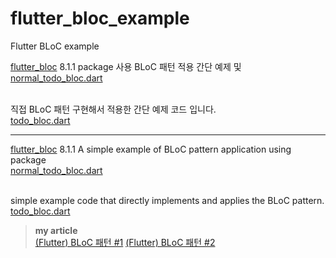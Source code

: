 # flutter_bloc_example
Flutter BLoC example

[flutter_bloc](https://pub.dev/packages/flutter_bloc) 8.1.1 package 사용 BLoC 패턴 적용 간단 예제 및<br/>
[normal_todo_bloc.dart](https://github.com/tyeom/flutter_bloc_example/blob/main/lib/bloc/normal_todo_bloc.dart)<br/><br/>

직접 BLoC 패턴 구현해서 적용한 간단 예제 코드 입니다.<br/>
[todo_bloc.dart](https://github.com/tyeom/flutter_bloc_example/blob/main/lib/bloc/todo_bloc.dart)

***

[flutter_bloc](https://pub.dev/packages/flutter_bloc) 8.1.1 A simple example of BLoC pattern application using package<br/>
[normal_todo_bloc.dart](https://github.com/tyeom/flutter_bloc_example/blob/main/lib/bloc/normal_todo_bloc.dart)<br/><br/>

simple example code that directly implements and applies the BLoC pattern.<br/>
[todo_bloc.dart](https://github.com/tyeom/flutter_bloc_example/blob/main/lib/bloc/todo_bloc.dart)

> **my article**<br/>
> [(Flutter) BLoC 패턴 #1](https://blog.arong.info/flutter/2023/01/10/Flutter-BLoC-%ED%8C%A8%ED%84%B4-1.html)
> [(Flutter) BLoC 패턴 #2](https://blog.arong.info/flutter/2023/01/11/Flutter-BLoC-%ED%8C%A8%ED%84%B4-2.html)
